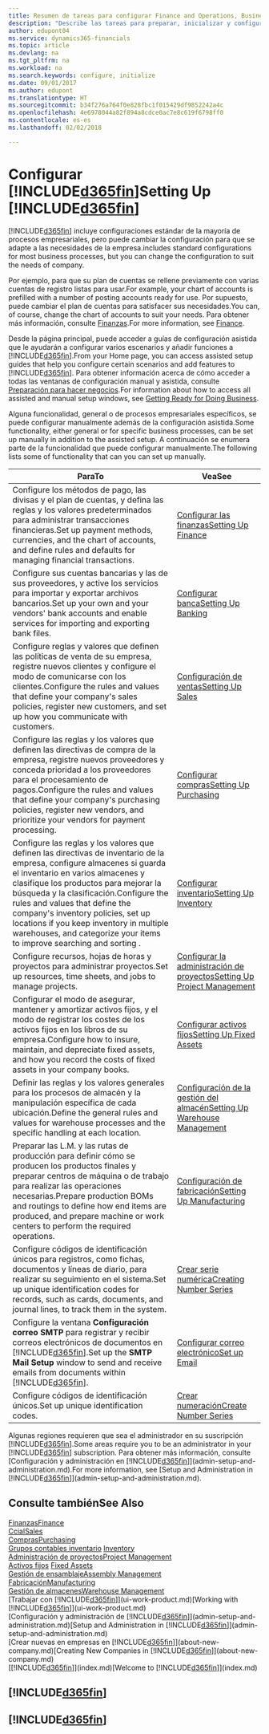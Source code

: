 ```yaml
---
title: Resumen de tareas para configurar Finance and Operations, Business edition | Documentos de Microsoft
description: "Describe las tareas para preparar, inicializar y configurar Finance and Operations, Business edition según sus necesidades."
author: edupont04
ms.service: dynamics365-financials
ms.topic: article
ms.devlang: na
ms.tgt_pltfrm: na
ms.workload: na
ms.search.keywords: configure, initialize
ms.date: 09/01/2017
ms.author: edupont
ms.translationtype: HT
ms.sourcegitcommit: b34f276a764f0e828fbc1f015429df9852242a4c
ms.openlocfilehash: 4e6978044a82f894a8cdce0ac7e8c619f6798ff0
ms.contentlocale: es-es
ms.lasthandoff: 02/02/2018

---
```

# <a name="setting-up-included365finincludesd365finmdmd"></a><span data-ttu-id="b8cf5-103">Configurar [!INCLUDE[d365fin](includes/d365fin_md.md)]</span><span class="sxs-lookup"><span data-stu-id="b8cf5-103">Setting Up [!INCLUDE[d365fin](includes/d365fin_md.md)]</span></span>
[!INCLUDE[d365fin](includes/d365fin_md.md)] <span data-ttu-id="b8cf5-104"> incluye configuraciones estándar de la mayoría de procesos empresariales, pero puede cambiar la configuración para que se adapte a las necesidades de la empresa.</span><span class="sxs-lookup"><span data-stu-id="b8cf5-104">includes standard configurations for most business processes, but you can change the configuration to suit the needs of company.</span></span>

<span data-ttu-id="b8cf5-105">Por ejemplo, para que su plan de cuentas se rellene previamente con varias cuentas de registro listas para usar.</span><span class="sxs-lookup"><span data-stu-id="b8cf5-105">For example, your chart of accounts is prefilled with a number of posting accounts ready for use.</span></span> <span data-ttu-id="b8cf5-106">Por supuesto, puede cambiar el plan de cuentas para satisfacer sus necesidades.</span><span class="sxs-lookup"><span data-stu-id="b8cf5-106">You can, of course, change the chart of accounts to suit your needs.</span></span> <span data-ttu-id="b8cf5-107">Para obtener más información, consulte [Finanzas](finance.md).</span><span class="sxs-lookup"><span data-stu-id="b8cf5-107">For more information, see [Finance](finance.md).</span></span>

<span data-ttu-id="b8cf5-108">Desde la página principal, puede acceder a guías de configuración asistida que le ayudarán a configurar varios escenarios y añadir funciones a [!INCLUDE[d365fin](includes/d365fin_md.md)].</span><span class="sxs-lookup"><span data-stu-id="b8cf5-108">From your Home page, you can access assisted setup guides that help you configure certain scenarios and add features to [!INCLUDE[d365fin](includes/d365fin_md.md)].</span></span> <span data-ttu-id="b8cf5-109">Para obtener información acerca de cómo acceder a todas las ventanas de configuración manual y asistida, consulte [Preparación para hacer negocios](ui-get-ready-business.md).</span><span class="sxs-lookup"><span data-stu-id="b8cf5-109">For information about how to access all assisted and manual setup windows, see [Getting Ready for Doing Business](ui-get-ready-business.md).</span></span>

<span data-ttu-id="b8cf5-110">Alguna funcionalidad, general o de procesos empresariales específicos, se puede configurar manualmente además de la configuración asistida.</span><span class="sxs-lookup"><span data-stu-id="b8cf5-110">Some functionality, either general or for specific business processes, can be set up manually in addition to the assisted setup.</span></span> <span data-ttu-id="b8cf5-111">A continuación se enumera parte de la funcionalidad que puede configurar manualmente.</span><span class="sxs-lookup"><span data-stu-id="b8cf5-111">The following lists some of functionality that can you can set up manually.</span></span>

| <span data-ttu-id="b8cf5-112">Para</span><span class="sxs-lookup"><span data-stu-id="b8cf5-112">To</span></span> | <span data-ttu-id="b8cf5-113">Vea</span><span class="sxs-lookup"><span data-stu-id="b8cf5-113">See</span></span> |
| --- | --- |
| <span data-ttu-id="b8cf5-114">Configure los métodos de pago, las divisas y el plan de cuentas, y defina las reglas y los valores predeterminados para administrar transacciones financieras.</span><span class="sxs-lookup"><span data-stu-id="b8cf5-114">Set up payment methods, currencies, and the chart of accounts, and define rules and defaults for managing financial transactions.</span></span> |[<span data-ttu-id="b8cf5-115">Configurar las finanzas</span><span class="sxs-lookup"><span data-stu-id="b8cf5-115">Setting Up Finance</span></span>](finance-setup-finance.md) |
| <span data-ttu-id="b8cf5-116">Configure sus cuentas bancarias y las de sus proveedores, y active los servicios para importar y exportar archivos bancarios.</span><span class="sxs-lookup"><span data-stu-id="b8cf5-116">Set up your own and your vendors' bank accounts and enable services for importing and exporting bank files.</span></span> |[<span data-ttu-id="b8cf5-117">Configurar banca</span><span class="sxs-lookup"><span data-stu-id="b8cf5-117">Setting Up Banking</span></span>](bank-setup-banking.md) |
| <span data-ttu-id="b8cf5-118">Configure reglas y valores que definen las políticas de venta de su empresa, registre nuevos clientes y configure el modo de comunicarse con los clientes.</span><span class="sxs-lookup"><span data-stu-id="b8cf5-118">Configure the rules and values that define your company's sales policies, register new customers, and set up how you communicate with customers.</span></span> |[<span data-ttu-id="b8cf5-119">Configuración de ventas</span><span class="sxs-lookup"><span data-stu-id="b8cf5-119">Setting Up Sales</span></span>](sales-setup-sales.md) |
| <span data-ttu-id="b8cf5-120">Configure las reglas y los valores que definen las directivas de compra de la empresa, registre nuevos proveedores y conceda prioridad a los proveedores para el procesamiento de pagos.</span><span class="sxs-lookup"><span data-stu-id="b8cf5-120">Configure the rules and values that define your company's purchasing policies, register new vendors, and prioritize your vendors for payment processing.</span></span> |[<span data-ttu-id="b8cf5-121">Configurar compras</span><span class="sxs-lookup"><span data-stu-id="b8cf5-121">Setting Up Purchasing</span></span>](purchasing-setup-purchasing.md) |
| <span data-ttu-id="b8cf5-122">Configure las reglas y los valores que definen las directivas de inventario de la empresa, configure almacenes si guarda el inventario en varios almacenes y clasifique los productos para mejorar la búsqueda y la clasificación.</span><span class="sxs-lookup"><span data-stu-id="b8cf5-122">Configure the rules and values that define the company's inventory policies, set up locations if you keep inventory in multiple warehouses, and categorize your items to improve searching and sorting .</span></span> |[<span data-ttu-id="b8cf5-123">Configurar inventario</span><span class="sxs-lookup"><span data-stu-id="b8cf5-123">Setting Up Inventory</span></span>](inventory-setup-inventory.md) |
| <span data-ttu-id="b8cf5-124">Configure recursos, hojas de horas y proyectos para administrar proyectos.</span><span class="sxs-lookup"><span data-stu-id="b8cf5-124">Set up resources, time sheets, and jobs to manage projects.</span></span> |[<span data-ttu-id="b8cf5-125">Configurar la administración de proyectos</span><span class="sxs-lookup"><span data-stu-id="b8cf5-125">Setting Up Project Management</span></span>](projects-setup-projects.md) |
| <span data-ttu-id="b8cf5-126">Configurar el modo de asegurar, mantener y amortizar activos fijos, y el modo de registrar los costes de los activos fijos en los libros de su empresa.</span><span class="sxs-lookup"><span data-stu-id="b8cf5-126">Configure how to insure, maintain, and depreciate fixed assets, and how you record the costs of fixed assets in your company books.</span></span> |[<span data-ttu-id="b8cf5-127">Configurar activos fijos</span><span class="sxs-lookup"><span data-stu-id="b8cf5-127">Setting Up Fixed Assets</span></span>](fa-setup.md) |
|<span data-ttu-id="b8cf5-128">Definir las reglas y los valores generales para los procesos de almacén y la manipulación específica de cada ubicación.</span><span class="sxs-lookup"><span data-stu-id="b8cf5-128">Define the general rules and values for warehouse processes and the specific handling at each location.</span></span>|[<span data-ttu-id="b8cf5-129">Configuración de la gestión del almacén</span><span class="sxs-lookup"><span data-stu-id="b8cf5-129">Setting Up Warehouse Management</span></span>](warehouse-setup-warehouse.md)|
|<span data-ttu-id="b8cf5-130">Preparar las L.M. y las rutas de producción para definir cómo se producen los productos finales y preparar centros de máquina o de trabajo para realizar las operaciones necesarias.</span><span class="sxs-lookup"><span data-stu-id="b8cf5-130">Prepare production BOMs and routings to define how end items are produced, and prepare machine or work centers to perform the required operations.</span></span>|[<span data-ttu-id="b8cf5-131">Configuración de fabricación</span><span class="sxs-lookup"><span data-stu-id="b8cf5-131">Setting Up Manufacturing</span></span>](production-configure-production-processes.md)|
| <span data-ttu-id="b8cf5-132">Configure códigos de identificación únicos para registros, como fichas, documentos y líneas de diario, para realizar su seguimiento en el sistema.</span><span class="sxs-lookup"><span data-stu-id="b8cf5-132">Set up unique identification codes for records, such as cards, documents, and journal lines, to track them in the system.</span></span> |[<span data-ttu-id="b8cf5-133">Crear serie numérica</span><span class="sxs-lookup"><span data-stu-id="b8cf5-133">Creating Number Series</span></span>](ui-create-number-series.md) |
| <span data-ttu-id="b8cf5-134">Configure la ventana **Configuración correo SMTP** para registrar y recibir correos electrónicos de documentos en [!INCLUDE[d365fin](includes/d365fin_md.md)].</span><span class="sxs-lookup"><span data-stu-id="b8cf5-134">Set up the **SMTP Mail Setup** window to send and receive emails from documents within [!INCLUDE[d365fin](includes/d365fin_md.md)].</span></span> |[<span data-ttu-id="b8cf5-135">Configurar correo electrónico</span><span class="sxs-lookup"><span data-stu-id="b8cf5-135">Set up Email</span></span>](madeira-how-setup-email.md) |
| <span data-ttu-id="b8cf5-136">Configure códigos de identificación únicos.</span><span class="sxs-lookup"><span data-stu-id="b8cf5-136">Set up unique identification codes.</span></span> |[<span data-ttu-id="b8cf5-137">Crear numeración</span><span class="sxs-lookup"><span data-stu-id="b8cf5-137">Create Number Series</span></span>](ui-create-number-series.md) |

<span data-ttu-id="b8cf5-138">Algunas regiones requieren que sea el administrador en su suscripción [!INCLUDE[d365fin](includes/d365fin_md.md)].</span><span class="sxs-lookup"><span data-stu-id="b8cf5-138">Some areas require you to be an administrator in your [!INCLUDE[d365fin](includes/d365fin_md.md)] subscription.</span></span> <span data-ttu-id="b8cf5-139">Para obtener más información, consulte [Configuración y administración en [!INCLUDE[d365fin](includes/d365fin_md.md)]](admin-setup-and-administration.md).</span><span class="sxs-lookup"><span data-stu-id="b8cf5-139">For more information, see [Setup and Administration in [!INCLUDE[d365fin](includes/d365fin_md.md)]](admin-setup-and-administration.md).</span></span>  

## <a name="see-also"></a><span data-ttu-id="b8cf5-140">Consulte también</span><span class="sxs-lookup"><span data-stu-id="b8cf5-140">See Also</span></span>
[<span data-ttu-id="b8cf5-141">Finanzas</span><span class="sxs-lookup"><span data-stu-id="b8cf5-141">Finance</span></span>](finance.md)  
[<span data-ttu-id="b8cf5-142">Ccial</span><span class="sxs-lookup"><span data-stu-id="b8cf5-142">Sales</span></span>](sales-manage-sales.md)  
[<span data-ttu-id="b8cf5-143">Compras</span><span class="sxs-lookup"><span data-stu-id="b8cf5-143">Purchasing</span></span>](purchasing-manage-purchasing.md)  
<span data-ttu-id="b8cf5-144">[Grupos contables inventario](inventory-manage-inventory.md)  </span><span class="sxs-lookup"><span data-stu-id="b8cf5-144">[Inventory](inventory-manage-inventory.md)  </span></span>  
[<span data-ttu-id="b8cf5-145">Administración de proyectos</span><span class="sxs-lookup"><span data-stu-id="b8cf5-145">Project Management</span></span>](projects-manage-projects.md)  
<span data-ttu-id="b8cf5-146">[Activos fijos](fa-manage.md)  </span><span class="sxs-lookup"><span data-stu-id="b8cf5-146">[Fixed Assets](fa-manage.md)  </span></span>  
[<span data-ttu-id="b8cf5-147">Gestión de ensamblaje</span><span class="sxs-lookup"><span data-stu-id="b8cf5-147">Assembly Management</span></span>](assembly-assemble-items.md)  
[<span data-ttu-id="b8cf5-148">Fabricación</span><span class="sxs-lookup"><span data-stu-id="b8cf5-148">Manufacturing</span></span>](production-manage-manufacturing.md)  
[<span data-ttu-id="b8cf5-149">Gestión de almacenes</span><span class="sxs-lookup"><span data-stu-id="b8cf5-149">Warehouse Management</span></span>](warehouse-manage-warehouse.md)  
<span data-ttu-id="b8cf5-150">[Trabajar con [!INCLUDE[d365fin](includes/d365fin_md.md)]](ui-work-product.md)</span><span class="sxs-lookup"><span data-stu-id="b8cf5-150">[Working with [!INCLUDE[d365fin](includes/d365fin_md.md)]](ui-work-product.md)</span></span>  
<span data-ttu-id="b8cf5-151">[Configuración y administración de [!INCLUDE[d365fin](includes/d365fin_md.md)]](admin-setup-and-administration.md)</span><span class="sxs-lookup"><span data-stu-id="b8cf5-151">[Setup and Administration in [!INCLUDE[d365fin](includes/d365fin_md.md)]](admin-setup-and-administration.md)</span></span>  
<span data-ttu-id="b8cf5-152">[Crear nuevas en empresas en [!INCLUDE[d365fin](includes/d365fin_md.md)]](about-new-company.md)</span><span class="sxs-lookup"><span data-stu-id="b8cf5-152">[Creating New Companies in [!INCLUDE[d365fin](includes/d365fin_md.md)]](about-new-company.md)</span></span>  
<span data-ttu-id="b8cf5-153">[[!INCLUDE[d365fin](includes/d365fin_md.md)]](index.md)</span><span class="sxs-lookup"><span data-stu-id="b8cf5-153">[Welcome to [!INCLUDE[d365fin](includes/d365fin_md.md)]](index.md)</span></span>  

## [!INCLUDE[d365fin](includes/free_trial_md.md)]  
## [!INCLUDE[d365fin](includes/training_link_md.md)]


